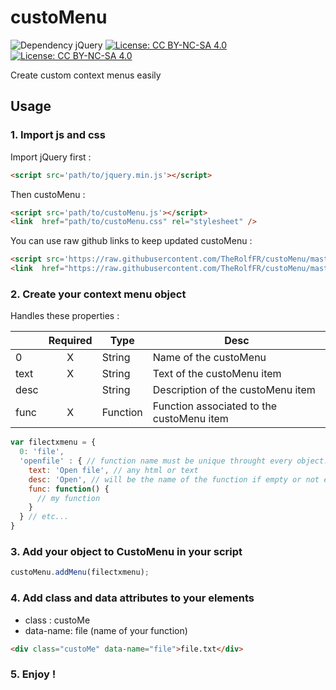 # custoMenu
![Dependency jQuery](https://img.shields.io/badge/Dependency-jQuery-red.svg)
[![License: CC BY-NC-SA 4.0](https://img.shields.io/badge/License-CC%20BY--NC--SA%204.0-lightgrey.svg)](https://creativecommons.org/licenses/by-nc-sa/4.0/)
[![License: CC BY-NC-SA 4.0](https://licensebuttons.net/l/by-nc-sa/4.0/80x15.png)](https://creativecommons.org/licenses/by-nc-sa/4.0/)

Create custom context menus easily

## Usage
### 1. Import js and css
Import jQuery first :
```html
<script src='path/to/jquery.min.js'></script>
```
Then custoMenu :
```html
<script src='path/to/custoMenu.js'></script>
<link  href="path/to/custoMenu.css" rel="stylesheet" />
```
You can use raw github links to keep updated custoMenu :
```html
<script src='https://raw.githubusercontent.com/TheRolfFR/custoMenu/master/custoMenu.js'></script>
<link  href="https://raw.githubusercontent.com/TheRolfFR/custoMenu/master/custoMenu.css" rel="stylesheet" />
```
### 2. Create your context menu object
Handles these properties :

|      | Required |Type          | Desc |
| ---- |:--------:|------------- | ---- |
| 0    | X        | String       | Name of the custoMenu |
| text | X        | String       | Text of the custoMenu item |
| desc |          | String       | Description of the custoMenu item |
| func | X        | Function     | Function associated to the custoMenu item |
```javascript
var filectxmenu = {
  0: 'file',
  'openfile' : { // function name must be unique throught every object. If not the last function will be choosed
    text: 'Open file', // any html or text 
    desc: 'Open', // will be the name of the function if empty or not existing
    func: function() { 
      // my function
    }
  } // etc...
}
  ```
### 3. Add your object to CustoMenu in your script
```javascript
custoMenu.addMenu(filectxmenu);
```
### 4. Add class and data attributes to your elements
  * class : custoMe
  * data-name: file (name of your function)
```html
<div class="custoMe" data-name="file">file.txt</div>
```
### 5. Enjoy !
